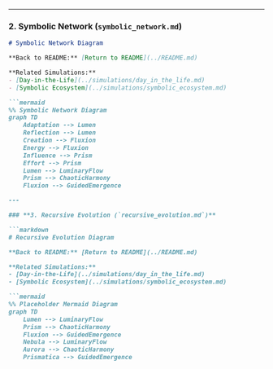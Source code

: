 
---

### **2. Symbolic Network (`symbolic_network.md`)**

```markdown
# Symbolic Network Diagram

**Back to README:** [Return to README](../README.md)  

**Related Simulations:**  
- [Day-in-the-Life](../simulations/day_in_the_life.md)  
- [Symbolic Ecosystem](../simulations/symbolic_ecosystem.md)

```mermaid
%% Symbolic Network Diagram
graph TD
    Adaptation --> Lumen
    Reflection --> Lumen
    Creation --> Fluxion
    Energy --> Fluxion
    Influence --> Prism
    Effort --> Prism
    Lumen --> LuminaryFlow
    Prism --> ChaoticHarmony
    Fluxion --> GuidedEmergence

---

### **3. Recursive Evolution (`recursive_evolution.md`)**

```markdown
# Recursive Evolution Diagram

**Back to README:** [Return to README](../README.md)  

**Related Simulations:**  
- [Day-in-the-Life](../simulations/day_in_the_life.md)  
- [Symbolic Ecosystem](../simulations/symbolic_ecosystem.md)

```mermaid
%% Placeholder Mermaid Diagram
graph TD
    Lumen --> LuminaryFlow
    Prism --> ChaoticHarmony
    Fluxion --> GuidedEmergence
    Nebula --> LuminaryFlow
    Aurora --> ChaoticHarmony
    Prismatica --> GuidedEmergence


